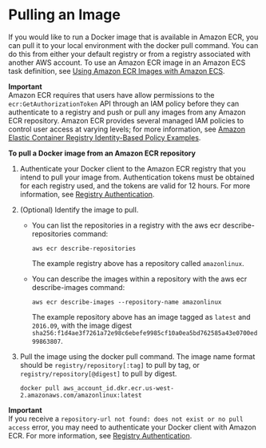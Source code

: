 # Pulling an Image<a name="docker-pull-ecr-image"></a>

If you would like to run a Docker image that is available in Amazon ECR, you can pull it to your local environment with the docker pull command\. You can do this from either your default registry or from a registry associated with another AWS account\. To use an Amazon ECR image in an Amazon ECS task definition, see [Using Amazon ECR Images with Amazon ECS](ECR_on_ECS.md)\.

**Important**  
Amazon ECR requires that users have allow permissions to the `ecr:GetAuthorizationToken` API through an IAM policy before they can authenticate to a registry and push or pull any images from any Amazon ECR repository\. Amazon ECR provides several managed IAM policies to control user access at varying levels; for more information, see [Amazon Elastic Container Registry Identity\-Based Policy Examples](security_iam_id-based-policy-examples.md)\.

**To pull a Docker image from an Amazon ECR repository**

1. Authenticate your Docker client to the Amazon ECR registry that you intend to pull your image from\. Authentication tokens must be obtained for each registry used, and the tokens are valid for 12 hours\. For more information, see [Registry Authentication](Registries.md#registry_auth)\.

1. \(Optional\) Identify the image to pull\.
   + You can list the repositories in a registry with the aws ecr describe\-repositories command:

     ```
     aws ecr describe-repositories
     ```

     The example registry above has a repository called `amazonlinux`\.
   + You can describe the images within a repository with the aws ecr describe\-images command:

     ```
     aws ecr describe-images --repository-name amazonlinux
     ```

     The example repository above has an image tagged as `latest` and `2016.09`, with the image digest `sha256:f1d4ae3f7261a72e98c6ebefe9985cf10a0ea5bd762585a43e0700ed99863807`\.

1. Pull the image using the docker pull command\. The image name format should be `registry/repository[:tag]` to pull by tag, or `registry/repository[@digest]` to pull by digest\.

   ```
   docker pull aws_account_id.dkr.ecr.us-west-2.amazonaws.com/amazonlinux:latest
   ```
**Important**  
If you receive a `repository-url not found: does not exist or no pull access` error, you may need to authenticate your Docker client with Amazon ECR\. For more information, see [Registry Authentication](Registries.md#registry_auth)\.